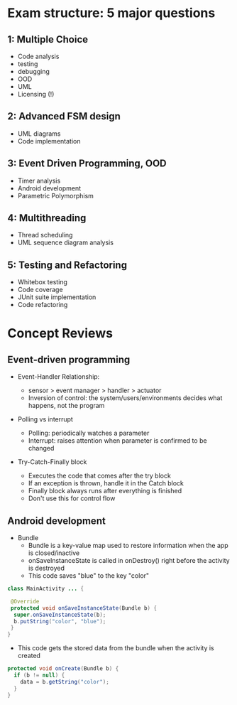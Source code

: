 # Exam structure: 5 major questions

## 1: Multiple Choice
* Code analysis
* testing
* debugging
* OOD
* UML
* Licensing (!)

## 2: Advanced FSM design
* UML diagrams
* Code implementation

## 3: Event Driven Programming, OOD
* Timer analysis
* Android development
* Parametric Polymorphism

## 4: Multithreading
* Thread scheduling
* UML sequence diagram analysis

## 5: Testing and Refactoring
* Whitebox testing
* Code coverage
* JUnit suite implementation
* Code refactoring

# Concept Reviews

## Event-driven programming

* Event-Handler Relationship:
  * sensor > event manager > handler > actuator
  * Inversion of control: the system/users/environments decides what happens, not the program

* Polling vs interrupt
  * Polling: periodically watches a parameter
  * Interrupt: raises attention when parameter is confirmed to be changed

* Try-Catch-Finally block
  * Executes the code that comes after the try block
  * If an exception is thrown, handle it in the Catch block
  * Finally block always runs after everything is finished
  * Don't use this for control flow

## Android development

* Bundle
  * Bundle is a key-value map used to restore information when the app is closed/inactive
  * onSaveInstanceState is called in onDestroy() right before the activity is destroyed
  * This code saves "blue" to the key "color"
```java
class MainActivity ... {

 @Override
 protected void onSaveInstanceState(Bundle b) {
  super.onSaveInstanceState(b);
  b.putString("color", "blue");
 }
}
```
  * This code gets the stored data from the bundle when the activity is created
```java
protected void onCreate(Bundle b) {
  if (b != null) {
    data = b.getString("color");
  }
}
```

